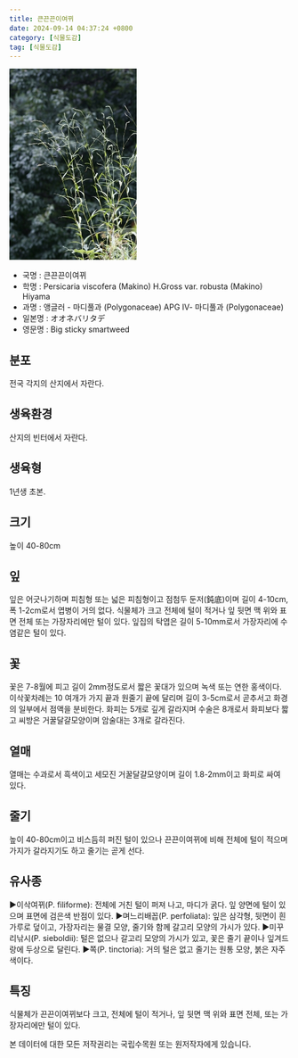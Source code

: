```yaml
---
title: 큰끈끈이여뀌
date: 2024-09-14 04:37:24 +0800
category: [식물도감]
tag: [식물도감]
---
```




![큰끈끈이여뀌](/assets/img/fileUpload/plants/basic/Polygonaceae/Persicaria/1452/1_th2.jpg)
- 국명 : 큰끈끈이여뀌
- 학명 : Persicaria viscofera (Makino) H.Gross var. robusta (Makino) Hiyama
- 과명 : 앵글러 - 마디풀과 (Polygonaceae) APG Ⅳ- 마디풀과 (Polygonaceae)
- 일본명 : オオネバリタデ
- 영문명 : Big sticky smartweed


## 분포
전국 각지의 산지에서 자란다.
## 생육환경
산지의 빈터에서 자란다.
## 생육형
1년생 초본.
## 크기
높이 40-80cm
## 잎
잎은 어긋나기하며 피침형 또는 넓은 피침형이고 점첨두 둔저(鈍底)이며  길이 4-10cm, 폭 1-2cm로서 엽병이 거의 없다.  식물체가 크고 전체에 털이 적거나 잎 뒷면 맥 위와 표면 전체 또는 가장자리에만 털이 있다. 잎집의 탁엽은 길이 5-10mm로서 가장자리에 수염같은 털이 있다.
## 꽃
꽃은 7-8월에 피고 길이 2mm정도로서 짧은 꽃대가 있으며 녹색 또는 연한 홍색이다. 이삭꽃차례는 10 여개가 가지 끝과 원줄기 끝에 달리며 길이 3-5cm로서 곧추서고 화경의 일부에서 점액을 분비한다. 화피는 5개로 깊게 갈라지며 수술은 8개로서 화피보다 짧고 씨방은 거꿀달걀모양이며 암술대는 3개로 갈라진다.
## 열매
열매는 수과로서 흑색이고 세모진 거꿀달걀모양이며 길이 1.8-2mm이고 화피로 싸여 있다.
## 줄기
높이 40-80cm이고 비스듬히 퍼진 털이 있으나 끈끈이여뀌에 비해 전체에 털이 적으며 가지가 갈라지기도 하고 줄기는 곧게 선다.
## 유사종
▶이삭여뀌(P. filiforme): 전체에 거친 털이 퍼져 나고, 마디가 굵다. 잎 양면에 털이 있으며 표면에 검은색 반점이 있다.
▶며느리배꼽(P. perfoliata): 잎은 삼각형, 뒷면이 흰 가루로 덮이고, 가장자리는 물결 모양, 줄기와 함께 갈고리 모양의 가시가 있다.
▶미꾸리낚시(P. sieboldii): 털은 없으나 갈고리 모양의 가시가 있고, 꽃은 줄기 끝이나 잎겨드랑에 두상으로 달린다.
▶쪽(P. tinctoria): 거의 털은 없고 줄기는 원통 모양, 붉은 자주색이다.
## 특징
식물체가 끈끈이여뀌보다 크고, 전체에 털이 적거나, 잎 뒷면 맥 위와 표면 전체, 또는 가장자리에만 털이 있다.






본 데이터에 대한 모든 저작권리는 국립수목원 또는 원저작자에게 있습니다.
